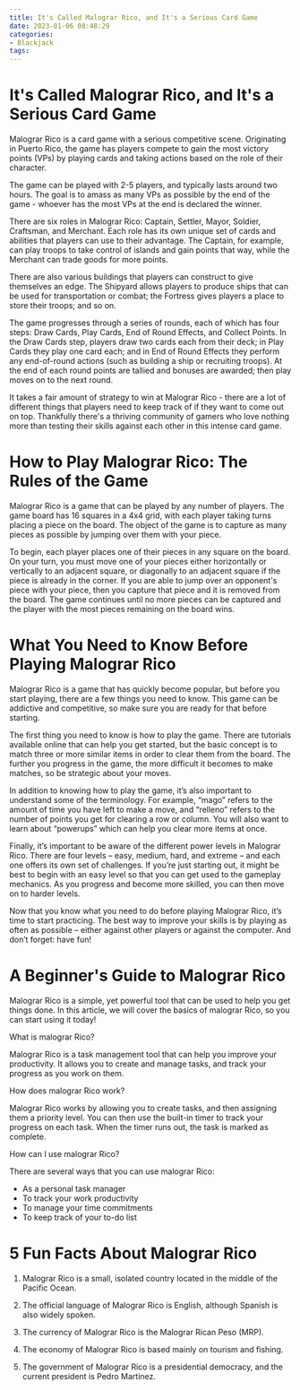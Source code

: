```yaml
---
title: It's Called Malograr Rico, and It's a Serious Card Game
date: 2023-01-06 08:48:29
categories:
- Blackjack
tags:
---
```



#  It's Called Malograr Rico, and It's a Serious Card Game

Malograr Rico is a card game with a serious competitive scene. Originating in Puerto Rico, the game has players compete to gain the most victory points (VPs) by playing cards and taking actions based on the role of their character.

The game can be played with 2-5 players, and typically lasts around two hours. The goal is to amass as many VPs as possible by the end of the game - whoever has the most VPs at the end is declared the winner.

There are six roles in Malograr Rico: Captain, Settler, Mayor, Soldier, Craftsman, and Merchant. Each role has its own unique set of cards and abilities that players can use to their advantage. The Captain, for example, can play troops to take control of islands and gain points that way, while the Merchant can trade goods for more points.

There are also various buildings that players can construct to give themselves an edge. The Shipyard allows players to produce ships that can be used for transportation or combat; the Fortress gives players a place to store their troops; and so on.

The game progresses through a series of rounds, each of which has four steps: Draw Cards, Play Cards, End of Round Effects, and Collect Points. In the Draw Cards step, players draw two cards each from their deck; in Play Cards they play one card each; and in End of Round Effects they perform any end-of-round actions (such as building a ship or recruiting troops). At the end of each round points are tallied and bonuses are awarded; then play moves on to the next round.

It takes a fair amount of strategy to win at Malograr Rico - there are a lot of different things that players need to keep track of if they want to come out on top. Thankfully there's a thriving community of gamers who love nothing more than testing their skills against each other in this intense card game.

#  How to Play Malograr Rico: The Rules of the Game

Malograr Rico is a game that can be played by any number of players. The game board has 16 squares in a 4x4 grid, with each player taking turns placing a piece on the board. The object of the game is to capture as many pieces as possible by jumping over them with your piece.

To begin, each player places one of their pieces in any square on the board. On your turn, you must move one of your pieces either horizontally or vertically to an adjacent square, or diagonally to an adjacent square if the piece is already in the corner. If you are able to jump over an opponent's piece with your piece, then you capture that piece and it is removed from the board. The game continues until no more pieces can be captured and the player with the most pieces remaining on the board wins.

#  What You Need to Know Before Playing Malograr Rico 

Malograr Rico is a game that has quickly become popular, but before you start playing, there are a few things you need to know. This game can be addictive and competitive, so make sure you are ready for that before starting.

The first thing you need to know is how to play the game. There are tutorials available online that can help you get started, but the basic concept is to match three or more similar items in order to clear them from the board. The further you progress in the game, the more difficult it becomes to make matches, so be strategic about your moves.

In addition to knowing how to play the game, it’s also important to understand some of the terminology. For example, “mago” refers to the amount of time you have left to make a move, and “relleno” refers to the number of points you get for clearing a row or column. You will also want to learn about “powerups” which can help you clear more items at once.

Finally, it’s important to be aware of the different power levels in Malograr Rico. There are four levels – easy, medium, hard, and extreme – and each one offers its own set of challenges. If you’re just starting out, it might be best to begin with an easy level so that you can get used to the gameplay mechanics. As you progress and become more skilled, you can then move on to harder levels.

Now that you know what you need to do before playing Malograr Rico, it’s time to start practicing. The best way to improve your skills is by playing as often as possible – either against other players or against the computer. And don’t forget: have fun!

#  A Beginner's Guide to Malograr Rico 

Malograr Rico is a simple, yet powerful tool that can be used to help you get things done. In this article, we will cover the basics of malograr Rico, so you can start using it today!

What is malograr Rico?

Malograr Rico is a task management tool that can help you improve your productivity. It allows you to create and manage tasks, and track your progress as you work on them.

How does malograr Rico work?

Malograr Rico works by allowing you to create tasks, and then assigning them a priority level. You can then use the built-in timer to track your progress on each task. When the timer runs out, the task is marked as complete.

How can I use malograr Rico?

There are several ways that you can use malograr Rico: 

- As a personal task manager 
- To track your work productivity 
- To manage your time commitments 
- To keep track of your to-do list

#  5 Fun Facts About Malograr Rico

1. Malograr Rico is a small, isolated country located in the middle of the Pacific Ocean.

2. The official language of Malograr Rico is English, although Spanish is also widely spoken.

3. The currency of Malograr Rico is the Malograr Rican Peso (MRP).

4. The economy of Malograr Rico is based mainly on tourism and fishing.

5. The government of Malograr Rico is a presidential democracy, and the current president is Pedro Martinez.